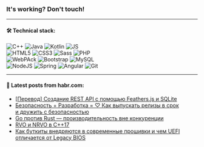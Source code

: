 ### It's working? Don't touch!

---

#### 🛠️ Technical stack:

![C++](https://img.shields.io/badge/C++-informational?logo=c%2B%2B&style=flat&logoColor=white&color=9C033A)
![Java](https://img.shields.io/badge/Java-informational?logo=java&style=flat&logoColor=white&color=007396)
![Kotlin](https://img.shields.io/badge/Kotlin-informational?logo=Kotlin&style=flat&logoColor=white&color=0095D5)
![JS](https://img.shields.io/badge/JS-informational?logo=javaScript&style=flat&logoColor=black&color=F7Df1E) <br>
![HTML5](https://img.shields.io/badge/HTML5-informational?logo=html5&style=flat&logoColor=white&color=E34F26)
![CSS3](https://img.shields.io/badge/CSS3-informational?logo=css3&style=flat&logoColor=white&color=157286)
![Sass](https://img.shields.io/badge/Saas-informational?logo=sass&style=flat&logoColor=white&color=hotpink)
![PHP](https://img.shields.io/badge/PHP-informational?logo=php&style=flat&logoColor=white&color=777BB4) <br>
![WebPAck](https://img.shields.io/badge/WebPack-informational?logo=webPack&style=flat&logoColor=white&color=FF6F00)
![Bootstrap](https://img.shields.io/badge/Bootstrap-informational?logo=Bootstrap&style=flat&logoColor=white&color=7952B3)
![MySQL](https://img.shields.io/badge/MySQL-informational?logo=MySQL&style=flat&logoColor=white&color=00f) <br>
![NodeJS](https://img.shields.io/badge/NodeJS-informational?logo=node.js&style=flat&logoColor=white&color=43853D)
![Spring](https://img.shields.io/badge/Spring-informational?logo=Spring&style=flat&logoColor=white&color=0A9EDC)
![Angular](https://img.shields.io/badge/Vue-informational?logo=vue.js&style=flat&logoColor=white&color=red)
![Git](https://img.shields.io/badge/Git-informational?logo=git&style=flat&logoColor=white&color=darkorange)

___

#### 💬 Latest posts from habr.com:

<!-- BLOG-POST-LIST:START -->
- [[Перевод] Создание REST API с помощью Feathers.js и SQLite](https://habr.com/ru/post/665940/?utm_source=habrahabr&utm_medium=rss&utm_campaign=665940)
- [Безопасность + Разработка = ♡ Как выпускать релизы в срок и дружить с безопасностью](https://habr.com/ru/post/667968/?utm_source=habrahabr&utm_medium=rss&utm_campaign=667968)
- [Go против Rust — производительность вне конкуренции](https://habr.com/ru/post/668166/?utm_source=habrahabr&utm_medium=rss&utm_campaign=668166)
- [RVO и NRVO в C++17](https://habr.com/ru/post/666330/?utm_source=habrahabr&utm_medium=rss&utm_campaign=666330)
- [Как буткиты внедряются в современные прошивки и чем UEFI отличается от Legacy BIOS](https://habr.com/ru/post/668154/?utm_source=habrahabr&utm_medium=rss&utm_campaign=668154)
<!-- BLOG-POST-LIST:END -->
